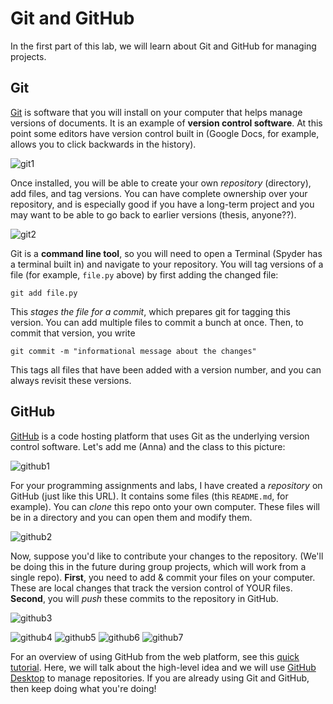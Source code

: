 # Git and GitHub

In the first part of this lab, we will learn about Git and GitHub for managing projects.

## Git

[Git](https://git-scm.com/) is software that you will install on your computer that helps manage versions of documents.  It is an example of **version control software**.  At this point some editors have version control built in (Google Docs, for example, allows you to click backwards in the history).

![git1](figs/git1.jpg)

Once installed, you will be able to create your own _repository_ (directory), add files, and tag versions.  You can have complete ownership over your repository, and is especially good if you have a long-term project and you may want to be able to go back to earlier versions (thesis, anyone??).  

![git2](figs/git2.jpg)

Git is a **command line tool**, so you will need to open a Terminal (Spyder has a terminal built in) and navigate to your repository.  You will tag versions of a file (for example, `file.py` above) by first adding the changed file:

```
git add file.py
```

This _stages the file for a commit_, which prepares git for tagging this version.  You can add multiple files to commit a bunch at once. Then, to commit that version, you write

```
git commit -m "informational message about the changes"
```

This tags all files that have been added with a version number, and you can always revisit these versions.

## GitHub

[GitHub](https://github.com/) is a code hosting platform that uses Git as the underlying version control software.  Let's add me (Anna) and the class to this picture:

![github1](figs/github1.jpg)

For your programming assignments and labs, I have created a _repository_ on GitHub (just like this URL).  It contains some files (this `README.md`, for example).  You can _clone_ this repo onto your own computer.  These files will be in a directory and you can open them and modify them.

![github2](figs/github2.jpg)

Now, suppose you'd like to contribute your changes to the repository.  (We'll be doing this in the future during group projects, which will work from a single repo).  **First**, you need to add & commit your files on your computer.  These are local changes that track the version control of YOUR files. **Second**, you will _push_ these commits to the repository in GitHub.  

![github3](figs/github3.jpg)


![github4](figs/github4.jpg)
![github5](figs/github5.jpg)
![github6](figs/github6.jpg)
![github7](figs/github7.jpg)




For an overview of using GitHub from the web platform, see this [quick tutorial](https://guides.github.com/activities/hello-world/).  Here, we will talk about the high-level idea and we will use [GitHub Desktop](https://desktop.github.com/) to manage repositories.  If you are already using Git and GitHub, then keep doing what you're doing!
